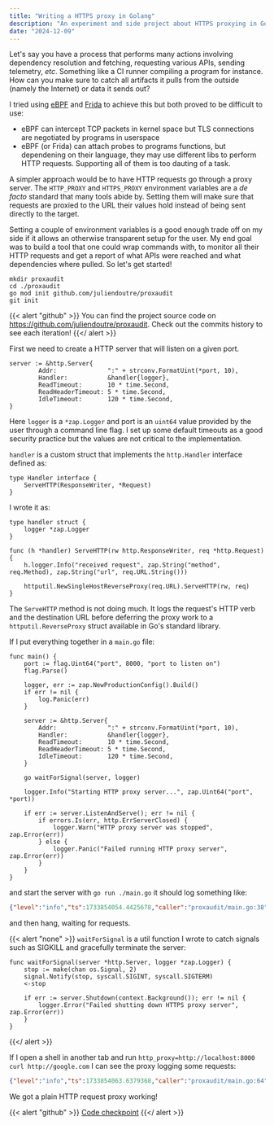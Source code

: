 ```yaml
---
title: "Writing a HTTPS proxy in Golang"
description: "An experiment and side project about HTTPS proxying in Go"
date: "2024-12-09"
---
```


Let's say you have a process that performs many actions involving dependency resolution and fetching, requesting various APIs, sending telemetry, _etc_.
Something like a CI runner compiling a program for instance.
How can you make sure to catch all artifacts it pulls from the outside (namely the Internet) or data it sends out?

I tried using [eBPF](https://ebpf.io/) and [Frida](https://frida.re/) to achieve this but both proved to be difficult to use:
* eBPF can intercept TCP packets in kernel space but TLS connections are negotiated by programs in userspace
* eBPF (or Frida) can attach probes to programs functions, but dependening on their language, they may use different libs to perform HTTP requests. Supporting all of them is too dauting of a task.

A simpler approach would be to have HTTP requests go through a proxy server.
The `HTTP_PROXY` and `HTTPS_PROXY` environment variables are a _de facto_ standard that many tools abide by.
Setting them will make sure that requests are proxied to the URL their values hold instead of being sent directly to the target.

Setting a couple of environment variables is a good enough trade off on my side if it allows an otherwise transparent setup for the user.
My end goal was to build a tool that one could wrap commands with, to monitor all their HTTP requests and get a report of what APIs were reached and what dependencies where pulled.
So let's get started!

```shell
mkdir proxaudit
cd ./proxaudit
go mod init github.com/juliendoutre/proxaudit
git init
```

{{< alert "github" >}}
You can find the project source code on https://github.com/juliendoutre/proxaudit. Check out the commits history to see each iteration!
{{</ alert >}}

First we need to create a HTTP server that will listen on a given port.

```golang
server := &http.Server{
		Addr:              ":" + strconv.FormatUint(*port, 10),
		Handler:           &handler{logger},
		ReadTimeout:       10 * time.Second,
		ReadHeaderTimeout: 5 * time.Second,
		IdleTimeout:       120 * time.Second,
}
```

Here `logger` is a `*zap.Logger` and port is an `uint64` value provided by the user through a command line flag.
I set up some default timeouts as a good security practice but the values are not critical to the implementation.

`handler` is a custom struct that implements the `http.Handler` interface defined as:
```golang
type Handler interface {
	ServeHTTP(ResponseWriter, *Request)
}
```

I wrote it as:
```golang
type handler struct {
	logger *zap.Logger
}

func (h *handler) ServeHTTP(rw http.ResponseWriter, req *http.Request) {
	h.logger.Info("received request", zap.String("method", req.Method), zap.String("url", req.URL.String()))

	httputil.NewSingleHostReverseProxy(req.URL).ServeHTTP(rw, req)
}
```

The `ServeHTTP` method is not doing much.
It logs the request's HTTP verb and the destination URL before deferring the proxy work to a `httputil.ReverseProxy` struct available in Go's standard library.

If I put everything together in a `main.go` file:
```golang
func main() {
	port := flag.Uint64("port", 8000, "port to listen on")
	flag.Parse()

	logger, err := zap.NewProductionConfig().Build()
	if err != nil {
		log.Panic(err)
	}

	server := &http.Server{
		Addr:              ":" + strconv.FormatUint(*port, 10),
		Handler:           &handler{logger},
		ReadTimeout:       10 * time.Second,
		ReadHeaderTimeout: 5 * time.Second,
		IdleTimeout:       120 * time.Second,
	}

	go waitForSignal(server, logger)

	logger.Info("Starting HTTP proxy server...", zap.Uint64("port", *port))

	if err := server.ListenAndServe(); err != nil {
		if errors.Is(err, http.ErrServerClosed) {
			logger.Warn("HTTP proxy server was stopped", zap.Error(err))
		} else {
			logger.Panic("Failed running HTTP proxy server", zap.Error(err))
		}
	}
}
```

and start the server with `go run ./main.go` it should log something like:
```json
{"level":"info","ts":1733854054.4425678,"caller":"proxaudit/main.go:38","msg":"Starting HTTP proxy server...","port":8000}
```
and then hang, waiting for requests.

{{< alert "none" >}}
`waitForSignal` is a util function I wrote to catch signals such as SIGKILL and gracefully terminate the server:

```golang
func waitForSignal(server *http.Server, logger *zap.Logger) {
	stop := make(chan os.Signal, 2)
	signal.Notify(stop, syscall.SIGINT, syscall.SIGTERM)
	<-stop

	if err := server.Shutdown(context.Background()); err != nil {
		logger.Error("Failed shutting down HTTPS proxy server", zap.Error(err))
	}
}
```
{{</ alert >}}

If I open a shell in another tab and run `http_proxy=http://localhost:8000 curl http://google.com` I can see the proxy logging some requests:
```json
{"level":"info","ts":1733854063.6379368,"caller":"proxaudit/main.go:64","msg":"received request","method":"GET","url":"http://google.com/"}
```

We got a plain HTTP request proxy working!

{{< alert "github" >}}
[Code checkpoint](https://github.com/juliendoutre/proxaudit/tree/0cba491ccc77774c5e18d56325deb5128aa08ad4)
{{</ alert >}}
